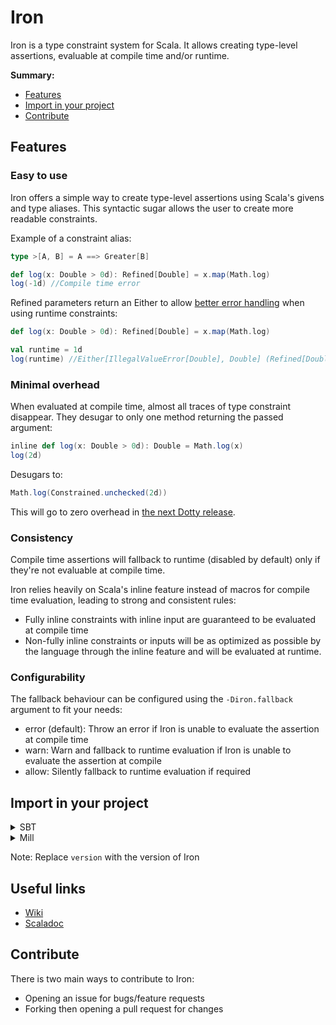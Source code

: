 # Iron

Iron is a type constraint system for Scala. It allows creating type-level assertions, evaluable at compile time and/or
runtime.

**Summary:**

- [Features](#Features)
- [Import in your project](#Import-in-your-project)
- [Contribute](#Contribute)

## Features

### Easy to use

Iron offers a simple way to create type-level assertions using Scala's givens and type aliases.
This syntactic sugar allows the user to create more readable constraints.

Example of a constraint alias:

```scala
type >[A, B] = A ==> Greater[B]

def log(x: Double > 0d): Refined[Double] = x.map(Math.log)
log(-1d) //Compile time error
```

Refined parameters return an Either to allow
[better error handling](https://docs.scala-lang.org/overviews/scala-book/functional-error-handling.html) when using runtime constraints:
```scala
def log(x: Double > 0d): Refined[Double] = x.map(Math.log)

val runtime = 1d
log(runtime) //Either[IllegalValueError[Double], Double] (Refined[Double])
```

### Minimal overhead

When evaluated at compile time, almost all traces of type constraint disappear. They desugar to only one method returning
the passed argument:

```scala
inline def log(x: Double > 0d): Double = Math.log(x)
log(2d)
```

Desugars to:

```scala
Math.log(Constrained.unchecked(2d))
```

This will go to zero overhead
in [the next Dotty release](https://github.com/lampepfl/dotty/pull/12815).

### Consistency

Compile time assertions will fallback to runtime (disabled by default) only if they're not evaluable at compile time.

Iron relies heavily on Scala's inline feature instead of macros for compile time evaluation, leading to strong and
consistent rules:

- Fully inline constraints with inline input are guaranteed to be evaluated at compile time
- Non-fully inline constraints or inputs will be as optimized as possible by the language through the inline feature and
  will be evaluated at runtime.
  

### Configurability

The fallback behaviour can be configured using the `-Diron.fallback` argument to fit your needs:

- error (default): Throw an error if Iron is unable to evaluate the assertion at compile time
- warn: Warn and fallback to runtime evaluation if Iron is unable to evaluate the assertion at compile
- allow: Silently fallback to runtime evaluation if required

## Import in your project

<details>
<summary>
SBT
</summary>

```scala
libraryDependencies += "io.github.iltotore" %% "iron" % "version"
```

</details>

<details>
<summary>
Mill
</summary>

```scala
ivy"io.github.iltotore::iron:version"
```

</details>

Note: Replace `version` with the version of Iron

## Useful links
- [Wiki](https://github.com/Iltotore/wiki)
- [Scaladoc](https://iltotore.github.io/iron/scaladoc)

## Contribute

There is two main ways to contribute to Iron:

- Opening an issue for bugs/feature requests
- Forking then opening a pull request for changes
